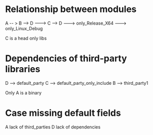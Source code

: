 
# Relationship between modules

A -- >  B  --> D
  --->  C  --> D
  --->  only_Release_X64
  --->  only_Linux_Debug


C is a head only libs

# Dependencies of third-party libraries
D --> default_party
C --> default_party_only_include
B --> third_party1

Only A is a binary

# Case missing default fields

A lack of third_parties
D lack of dependencies
